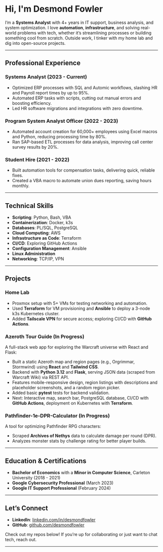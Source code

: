 # Hi, I'm Desmond Fowler

I’m a **Systems Analyst** with 4+ years in IT support, business analysis, and system optimization. I love **automation**, **infrastructure**, and solving real-world problems with tech, whether it’s streamlining processes or building something cool from scratch. Outside work, I tinker with my home lab and dig into open-source projects.

---

## Professional Experience

### **Systems Analyst** (2023 - Current)

- Optimized ERP processes with SQL and Automic workflows, slashing HR and Payroll report times by up to 95%.
- Automated ERP tasks with scripts, cutting out manual errors and boosting efficiency.
- Led HR software migrations and integrations with zero downtime.

### **Program System Analyst Officer** (2022 - 2023)

- Automated account creation for 60,000+ employees using Excel macros and Python, reducing processing time by 80%.
- Ran SAP-based ETL processes for data analysis, improving call center survey results by 20%.

### **Student Hire** (2021 - 2022)

- Built automation tools for compensation tasks, delivering quick, reliable fixes.
- Created a VBA macro to automate union dues reporting, saving hours monthly.

---

## Technical Skills

- **Scripting**: Python, Bash, VBA
- **Containerization**: Docker, k3s
- **Databases**: PL/SQL, PostgreSQL
- **Cloud Computing**: AWS
- **Infrastructure as Code**: Terraform
- **CI/CD**: Exploring GitHub Actions
- **Configuration Management**: Ansible
- **Linux Administration**
- **Networking**: TCP/IP, VPN

---

## Projects

### **Home Lab**

- Proxmox setup with 5+ VMs for testing networking and automation.
- Used **Terraform** for VM provisioning and **Ansible** to deploy a 3-node k3s Kubernetes cluster.
- Added **Tailscale VPN** for secure access; exploring CI/CD with **GitHub Actions**.

### **Azeroth Tour Guide** (In Progress)

A full-stack web app for exploring the Warcraft universe with React and Flask:

- Built a static Azeroth map and region pages (e.g., Orgrimmar, Stormwind) using **React** and **Tailwind CSS**.
- Backend with **Python 3.12** and **Flask**, serving JSON data (scraped from Warcraft Wiki) via REST API.
- Features mobile-responsive design, region listings with descriptions and placeholder screenshots, and a random region picker.
- Added basic **pytest** tests for backend validation.
- Next: Interactive map, search bar, PostgreSQL database, CI/CD with **GitHub Actions**, deployment on Kubernetes with **Terraform**.

### **Pathfinder-1e-DPR-Calculator** (In Progress)

A tool for optimizing Pathfinder RPG characters:

- Scraped **Archives of Nethys** data to calculate damage per round (DPR).
- Analyzes monster stats by challenge rating for better player builds.

---

## Education & Certifications

- **Bachelor of Economics** with a **Minor in Computer Science**, Carleton University (2018 - 2021)
- **Google Cybersecurity Professional** (March 2023)
- **Google IT Support Professional** (February 2024)

---

## Let’s Connect

- **LinkedIn**: [linkedin.com/in/desmondfowler](https://linkedin.com/in/desmondfowler)
- **GitHub**: [github.com/desmondfowler](https://github.com/desmondfowler)

Check out my repos below! If you’re up for collaborating or just want to chat tech, reach out.

---
